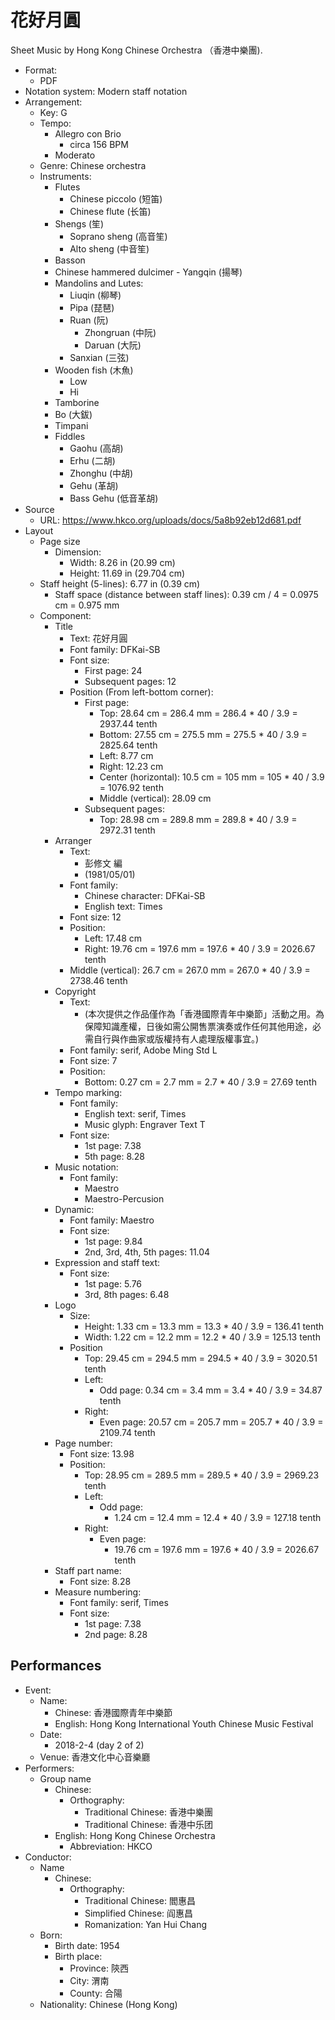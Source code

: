 # 花好月圓
Sheet Music by Hong Kong Chinese Orchestra （香港中樂團).

- Format:
  - PDF
- Notation system: Modern staff notation
- Arrangement:
  - Key: G
  - Tempo:
    - Allegro con Brio
      - circa 156 BPM
    - Moderato
  - Genre: Chinese orchestra
  - Instruments:
    - Flutes
      - Chinese piccolo (短笛)
      - Chinese flute (长笛)
    - Shengs (笙)
      - Soprano sheng (高音笙)
      - Alto sheng (中音笙)
    - Basson
    - Chinese hammered dulcimer - Yangqin (揚琴)
    - Mandolins and Lutes:
      - Liuqin (柳琴)
      - Pipa (琵琶)
      - Ruan (阮)
        - Zhongruan (中阮)
        - Daruan (大阮)
      - Sanxian (三弦)
    - Wooden fish (木魚)
      - Low
      - Hi
    - Tamborine
    - Bo (大鈸)
    - Timpani
    - Fiddles
      - Gaohu (高胡)
      - Erhu (二胡)
      - Zhonghu (中胡)
      - Gehu (革胡)
      - Bass Gehu (低音革胡)
- Source
  - URL: https://www.hkco.org/uploads/docs/5a8b92eb12d681.pdf
- Layout
  - Page size
    - Dimension:
      - Width: 8.26 in (20.99 cm)
      - Height: 11.69 in (29.704 cm)
  - Staff height (5-lines): 6.77 in (0.39 cm)
    - Staff space (distance between staff lines): 0.39 cm / 4 = 0.0975 cm = 0.975 mm
  - Component:
    - Title
      - Text: 花好月圓
      - Font family: DFKai-SB
      - Font size:
        - First page: 24
        - Subsequent pages: 12
      - Position (From left-bottom corner):
        - First page:
          - Top: 28.64 cm = 286.4 mm = 286.4 * 40 / 3.9 = 2937.44 tenth
          - Bottom: 27.55 cm = 275.5 mm = 275.5 * 40 / 3.9 = 2825.64 tenth
          - Left: 8.77 cm
          - Right: 12.23 cm
          - Center (horizontal): 10.5 cm = 105 mm = 105 * 40 / 3.9 = 1076.92 tenth
          - Middle (vertical): 28.09 cm
        - Subsequent pages:
          - Top: 28.98 cm = 289.8 mm = 289.8 * 40 / 3.9 = 2972.31 tenth
    - Arranger
      - Text:
        - 彭修文 編
        - (1981/05/01)
      - Font family:
        - Chinese character: DFKai-SB
        - English text: Times
      - Font size: 12
      - Position:
        - Left: 17.48 cm
        - Right: 19.76 cm = 197.6 mm = 197.6 * 40 / 3.9 = 2026.67 tenth
      - Middle (vertical): 26.7 cm = 267.0 mm = 267.0 * 40 / 3.9 = 2738.46 tenth
    - Copyright
      - Text:
        - (本次提供之作品僅作為「香港國際青年中樂節」活動之用。為保障知識產權，日後如需公開售票演奏或作任何其他用途，必需自行與作曲家或版權持有人處理版權事宜。)
      - Font family: serif, Adobe Ming Std L
      - Font size: 7
      - Position:
        - Bottom: 0.27 cm = 2.7 mm = 2.7 * 40 / 3.9 = 27.69 tenth
    - Tempo marking:
      - Font family:
        - English text: serif, Times
        - Music glyph: Engraver Text T
      - Font size:
        - 1st page: 7.38
        - 5th page: 8.28
    - Music notation:
      - Font family:
        - Maestro
        - Maestro-Percusion
    - Dynamic:
      - Font family: Maestro
      - Font size:
        - 1st page: 9.84
        - 2nd, 3rd, 4th, 5th pages: 11.04
    - Expression and staff text:
      - Font size:
        - 1st page: 5.76
        - 3rd, 8th pages: 6.48
    - Logo
      - Size:
        - Height: 1.33 cm = 13.3 mm = 13.3 * 40 / 3.9 = 136.41 tenth
        - Width: 1.22 cm = 12.2 mm = 12.2 * 40 / 3.9 = 125.13 tenth
      - Position
        - Top: 29.45 cm = 294.5 mm = 294.5 * 40 / 3.9 = 3020.51 tenth
        - Left:
          - Odd page: 0.34 cm = 3.4 mm = 3.4 * 40 / 3.9 = 34.87 tenth
        - Right:
          - Even page: 20.57 cm = 205.7 mm = 205.7 * 40 / 3.9 = 2109.74 tenth
    - Page number:
      - Font size: 13.98
      - Position:
        - Top: 28.95 cm = 289.5 mm = 289.5 * 40 / 3.9 = 2969.23 tenth
        - Left:
          - Odd page:
            - 1.24 cm = 12.4 mm = 12.4 * 40 / 3.9 = 127.18 tenth
        - Right:
          - Even page:
            - 19.76 cm = 197.6 mm = 197.6 * 40 / 3.9 = 2026.67 tenth
    - Staff part name:
      - Font size: 8.28
    - Measure numbering:
      - Font family: serif, Times
      - Font size:
        - 1st page: 7.38
        - 2nd page: 8.28

## Performances
- Event:
  - Name:
    - Chinese: 香港國際青年中樂節
    - English: Hong Kong International Youth Chinese Music Festival
  - Date:
    - 2018-2-4 (day 2 of 2)
  - Venue: 香港文化中心音樂廳
- Performers:
  - Group name
    - Chinese:
      - Orthography: 
        - Traditional Chinese: 香港中樂團
        - Traditional Chinese: 香港中乐团
    - English: Hong Kong Chinese Orchestra
      - Abbreviation: HKCO
- Conductor:
  - Name
    - Chinese:
      - Orthography: 
        - Traditional Chinese: 閻惠昌
        - Simplified Chinese: 阎惠昌
        - Romanization: Yan Hui Chang
  - Born:
    - Birth date: 1954
    - Birth place:
      - Province: 陝西
      - City: 渭南
      - County: 合陽
  - Nationality: Chinese (Hong Kong)
